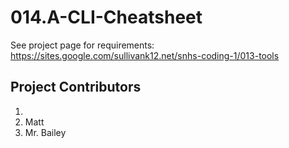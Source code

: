 # 014.A-CLI-Cheatsheet

See project page for requirements:<br>
https://sites.google.com/sullivank12.net/snhs-coding-1/013-tools

## Project Contributors
1.  
2. Matt
3. Mr. Bailey
